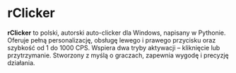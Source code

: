 # rClicker
**rClicker** to polski, autorski auto-clicker dla Windows, napisany w Pythonie. Oferuje pełną personalizację, obsługę lewego i prawego przycisku oraz szybkość od 1 do 1000 CPS. Wspiera dwa tryby aktywacji – kliknięcie lub przytrzymanie. Stworzony z myślą o graczach, zapewnia wygodę i precyzję działania.
